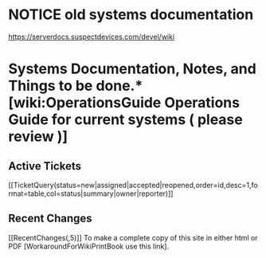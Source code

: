 # NOTICE old systems documentation
https://serverdocs.suspectdevices.com/devel/wiki
# Systems Documentation, Notes, and Things to be done.* [wiki:OperationsGuide Operations Guide for current systems ( please review )] 

## Active Tickets
[[TicketQuery(status=new|assigned|accepted|reopened,order=id,desc=1,format=table,col=status|summary|owner|reporter)]]

## Recent Changes
[[RecentChanges(,5)]]
To make a complete copy of this site in either html or PDF [WorkaroundForWikiPrintBook use this link]. 